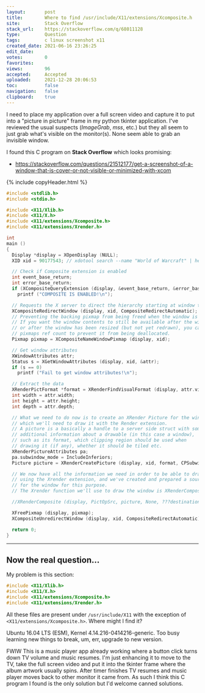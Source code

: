 ```yaml
---
layout:       post
title:        Where to find /usr/include/X11/extensions/Xcomposite.h
site:         Stack Overflow
stack_url:    https://stackoverflow.com/q/68011128
type:         Question
tags:         c linux screenshot x11
created_date: 2021-06-16 23:26:25
edit_date:    
votes:        0
favorites:    
views:        96
accepted:     Accepted
uploaded:     2021-12-28 20:06:53
toc:          false
navigation:   false
clipboard:    true
---
```


I need to place my application over a full screen video and capture it to put into a "picture in picture" frame in my python tkinter application. I've reviewed the usual suspects (*ImageGrab*, *mss*, etc.) but they all seem to just grab what's visible on the monitor(s). None seem able to grab an invisible window.

I found this C program on **Stack Overflow** which looks promising:

- https://stackoverflow.com/questions/21512177/get-a-screenshot-of-a-window-that-is-cover-or-not-visible-or-minimized-with-xcom

{% include copyHeader.html %}
``` c
#include <stdlib.h>
#include <stdio.h>

#include <X11/Xlib.h>
#include <X11/X.h>
#include <X11/extensions/Xcomposite.h>
#include <X11/extensions/Xrender.h>

int
main ()
{
  Display *display = XOpenDisplay (NULL);
  XID xid = 90177543; // xdotool search --name "World of Warcraft" | head -1

  // Check if Composite extension is enabled
  int event_base_return;
  int error_base_return;
  if (XCompositeQueryExtension (display, &event_base_return, &error_base_return))
    printf ("COMPOSITE IS ENABLED!\n");

  // Requests the X server to direct the hierarchy starting at window to off-screen storage
  XCompositeRedirectWindow (display, xid, CompositeRedirectAutomatic);
  // Preventing the backing pixmap from being freed when the window is hidden/destroyed
  // If you want the window contents to still be available after the window has been destroyed,
  // or after the window has been resized (but not yet redrawn), you can increment the backing
  // pixmaps ref count to prevent it from being deallocated.
  Pixmap pixmap = XCompositeNameWindowPixmap (display, xid);

  // Get window attributes
  XWindowAttributes attr;
  Status s = XGetWindowAttributes (display, xid, &attr);
  if (s == 0)
    printf ("Fail to get window attributes!\n");

  // Extract the data
  XRenderPictFormat *format = XRenderFindVisualFormat (display, attr.visual);
  int width = attr.width;
  int height = attr.height;
  int depth = attr.depth;

  // What we need to do now is to create an XRender Picture for the window,
  // which we'll need to draw it with the Render extension.
  // A picture is a basically a handle to a server side struct with some
  // additional information about a drawable (in this case a window),
  // such as its format, which clipping region should be used when
  // drawing it (if any), whether it should be tiled etc.
  XRenderPictureAttributes pa;
  pa.subwindow_mode = IncludeInferiors;
  Picture picture = XRenderCreatePicture (display, xid, format, CPSubwindowMode, &pa);

  // We now have all the information we need in order to be able to draw the window
  // using the Xrender extension, and we've created and prepared a source picture
  // for the window for this purpose.
  // The Xrender function we'll use to draw the window is XRenderComposite().

  //XRenderComposite (display, PictOpSrc, picture, None, ???destination???, 0,0, 0,0, 0,0, width, height);

  XFreePixmap (display, pixmap);
  XCompositeUnredirectWindow (display, xid, CompositeRedirectAutomatic);

  return 0;
}
```

----------

## Now the real question...

My problem is this section:

``` c
#include <X11/Xlib.h>
#include <X11/X.h>
#include <X11/extensions/Xcomposite.h>
#include <X11/extensions/Xrender.h>
```

All these files are present under `/usr/include/X11` with the exception of `<X11/extensions/Xcomposite.h>`.  Where might I find it?

Ubuntu 16.04 LTS (ESM), Kernel 4.14.216-0414216-generic. Too busy learning new things to break, um, err, upgrade to new version.

FWIW This is a music player app already working where a button click turns down TV volume and music resumes. I'm just enhancing it to move to the TV, take the full screen video and put it into the tkinter frame where the album artwork usually spins. After timer finishes TV resumes and music player moves back to other monitor it came from. As such I think this C program I found is the only solution but I'd welcome canned solutions.

